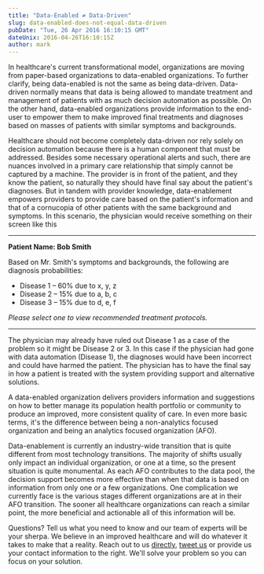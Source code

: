 ```yaml
---
title: "Data-Enabled ≠ Data-Driven"
slug: data-enabled-does-not-equal-data-driven
pubDate: "Tue, 26 Apr 2016 16:10:15 GMT"
dateUnix: 2016-04-26T16:10:15Z
author: mark
---
```

In healthcare's current transformational model, organizations are moving from paper-based organizations to data-enabled organizations. To further clarify, being data-enabled is not the same as being data-driven. Data-driven normally means that data is being allowed to mandate treatment and management of patients with as much decision automation as possible. On the other hand, data-enabled organizations provide information to the end-user to empower them to make improved final treatments and diagnoses based on masses of patients with similar symptoms and backgrounds.

Healthcare should not become completely data-driven nor rely solely on decision automation because there is a human component that must be addressed. Besides some necessary operational alerts and such, there are nuances involved in a primary care relationship that simply cannot be captured by a machine. The provider is in front of the patient, and they know the patient, so naturally they should have final say about the patient's diagnoses. But in tandem with provider knowledge, data-enablement empowers providers to provide care based on the patient's information and that of a cornucopia of other patients with the same background and symptoms. In this scenario, the physician would receive something on their screen like this

----

**Patient Name: Bob Smith**

Based on Mr. Smith's symptoms and backgrounds, the following are diagnosis probabilities:

* Disease 1 – 60% due to x, y, z
* Disease 2 – 15% due to a, b, c
* Disease 3 – 15% due to d, e, f

_Please select one to view recommended treatment protocols._

----

The physician may already have ruled out Disease 1 as a case of the problem so it might be Disease 2 or 3. In this case if the physician had gone with data automation (Disease 1), the diagnoses would have been incorrect and could have harmed the patient. The physician has to have the final say in how a patient is treated with the system providing support and alternative solutions.

A data-enabled organization delivers providers information and suggestions on how to better manage its population health portfolio or community to produce an improved, more consistent quality of care. In even more basic terms, it's the difference between being a non-analytics focused organization and being an analytics focused organization (AFO).

Data-enablement is currently an industry-wide transition that is quite different from most technology transitions. The majority of shifts usually only impact an individual organization, or one at a time, so the present situation is quite monumental. As each AFO contributes to the data pool, the decision support becomes more effective than when that data is based on information from only one or a few organizations. One complication we currently face is the various stages different organizations are at in their AFO transition. The sooner all healthcare organizations can reach a similar point, the more beneficial and actionable all of this information will be.

Questions? Tell us what you need to know and our team of experts will be your sherpa. We believe in an improved healthcare and will do whatever it takes to make that a reality. Reach out to us [directly][1], [tweet us][2] or provide us your contact information to the right. We'll solve your problem so you can focus on your solution.

[1]: mailto:hello%40catalyze.io
[2]: https://twitter.com/catalyzeio
